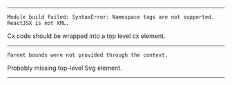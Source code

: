 ---------------

`Module build failed: SyntaxError: Namespace tags are not supported. ReactJSX is not XML.`

Cx code should be wrapped into a top level cx element.
 
---------------

`Parent bounds were not provided through the context.`

Probably missing top-level Svg element.

---------------